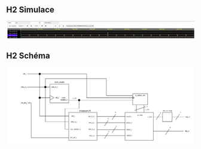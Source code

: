 ## H2 Simulace
![simulace_lab07.JPG](/Labs/images/simulace_lab07.JPG)

## H2 Schéma
![stopwatch_schema.png](/Labs/images/stopwatch_schema.png)



